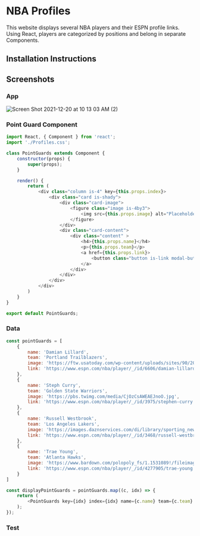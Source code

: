 # NBA Profiles
This website displays several NBA players and their ESPN profile links. Using React, players are categorized by positions and belong in separate Components.  

## Installation Instructions

## Screenshots
### App
![Screen Shot 2021-12-20 at 10 13 03 AM (2)](https://user-images.githubusercontent.com/92088326/146814148-1606c4cc-7040-4354-b815-47a7bfe17a2c.png)
### Point Guard Component

```js
import React, { Component } from 'react';
import './Profiles.css';

class PointGuards extends Component {
    constructor(props) {
        super(props);
    }

    render() {
        return (
            <div class="column is-4" key={this.props.index}>
                <div class="card is-shady">
                    <div class="card-image">
                        <figure class="image is-4by3">
                            <img src={this.props.image} alt="Placeholder image" class="modal-button" data-target="modal-image2" />
                        </figure>
                    </div>
                    <div class="card-content">
                        <div class="content" >
                            <h4>{this.props.name}</h4>
                            <p>{this.props.team}</p>
                            <a href={this.props.link}>
                                <button class="button is-link modal-button">See Full Profile</button>
                            </a>
                        </div>
                    </div>
                </div>
            </div>
        )
    }
}

export default PointGuards;
```


### Data

```js
const pointGuards = [
    {
        name: 'Damian Lillard',
        team: 'Portland Trailblazers',
        image: 'https://ftw.usatoday.com/wp-content/uploads/sites/90/2019/04/screen-shot-2019-04-23-at-11.17.38-pm.jpg?w=1000&h=600&crop=1',
        link: 'https://www.espn.com/nba/player/_/id/6606/damian-lillard'
    },
    {
        name: 'Steph Curry',
        team: 'Golden State Warriors',
        image: 'https://pbs.twimg.com/media/CjOzCsAWEAEJnoO.jpg',
        link: 'https://www.espn.com/nba/player/_/id/3975/stephen-curry'
    },
    {
        name: 'Russell Westbrook',
        team: 'Los Angeles Lakers',
        image: 'https://images.daznservices.com/di/library/sporting_news/64/1d/russell-westbrook-ftr-gettyjpg_1u6xpmlykrhih1wvi4xvztu4t2.jpg?t=494273898&quality=100',
        link: 'https://www.espn.com/nba/player/_/id/3468/russell-westbrook'
    },
    {
        name: 'Trae Young',
        team: 'Atlanta Hawks',
        image: 'https://www.bardown.com/polopoly_fs/1.1531089!/fileimage/httpImage/image.jpeg_gen/derivatives/landscape_620/h-t-twitter-oguguaanunoby.jpeg',
        link: 'https://www.espn.com/nba/player/_/id/4277905/trae-young'
    }
]

const displayPointGuards = pointGuards.map((c, idx) => {
    return (
        <PointGuards key={idx} index={idx} name={c.name} team={c.team} image={c.image} link={c.link} />
    );
});
```


### Test


